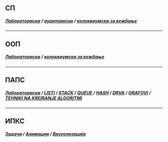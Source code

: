 ## СП
##### [Лабораториски](https://github.com/krembanan4e/Materijali-za-na-fakultet/tree/main/SP/labs) / [аудиториски](https://github.com/krembanan4e/Materijali-za-na-fakultet/tree/main/SP/auditoriski) / [колоквиумски за вежбање](https://github.com/krembanan4e/Materijali-za-na-fakultet/tree/main/SP/za%20vezhbanje) 
---
## ООП
##### [Лабораториски](https://github.com/krembanan4e/Materijali-za-na-fakultet/tree/main/OOP/labs) / [колоквиумски за вежбање](https://github.com/krembanan4e/Materijali-za-na-fakultet/tree/main/OOP/kolokviumski)
---
## ПАПС
##### [Лабораториски](https://github.com/krembanan4e/Materijali-za-na-fakultet/tree/main/PAPS/labs) / [LISTI](https://github.com/krembanan4e/Materijali-za-na-fakultet/tree/main/PAPS/listi) / [STACK](https://github.com/krembanan4e/Materijali-za-na-fakultet/tree/main/PAPS/stack) / [QUEUE](https://github.com/krembanan4e/Materijali-za-na-fakultet/tree/main/PAPS/queue) / [HASH](https://github.com/krembanan4e/Materijali-za-na-fakultet/tree/main/PAPS/hash) / [DRVA](https://github.com/krembanan4e/Materijali-za-na-fakultet/tree/main/PAPS/drva) / [GRAFOVI](https://github.com/krembanan4e/Materijali-za-na-fakultet/tree/main/PAPS/grafovi) / [TEHNIKI NA KREIRANJE ALGORITMI](https://github.com/krembanan4e/Materijali-za-na-fakultet/tree/main/PAPS/tehnikiNaKreiranjeAlgoritmi) 
---
## ИПКС
##### [Задачи](https://github.com/krembanan4e/Materijali-za-na-fakultet/tree/main/IPKS/zadaci) / [Анимации](https://github.com/krembanan4e/Materijali-za-na-fakultet/tree/main/IPKS/animacii) / [Визуелизација](https://github.com/krembanan4e/Materijali-za-na-fakultet/tree/main/IPKS/vizuelizacija)
